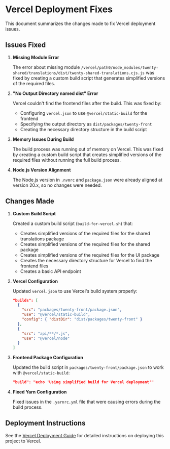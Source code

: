 # Vercel Deployment Fixes

This document summarizes the changes made to fix Vercel deployment issues.

## Issues Fixed

1. **Missing Module Error**

   The error about missing module `/vercel/path0/node_modules/twenty-shared/translations/dist/twenty-shared-translations.cjs.js` was fixed by creating a custom build script that generates simplified versions of the required files.

2. **"No Output Directory named dist" Error**

   Vercel couldn't find the frontend files after the build. This was fixed by:
   - Configuring `vercel.json` to use `@vercel/static-build` for the frontend
   - Specifying the output directory as `dist/packages/twenty-front`
   - Creating the necessary directory structure in the build script

3. **Memory Issues During Build**

   The build process was running out of memory on Vercel. This was fixed by creating a custom build script that creates simplified versions of the required files without running the full build process.

4. **Node.js Version Alignment**

   The Node.js version in `.nvmrc` and `package.json` were already aligned at version 20.x, so no changes were needed.

## Changes Made

1. **Custom Build Script**

   Created a custom build script (`build-for-vercel.sh`) that:
   - Creates simplified versions of the required files for the shared translations package
   - Creates simplified versions of the required files for the shared package
   - Creates simplified versions of the required files for the UI package
   - Creates the necessary directory structure for Vercel to find the frontend files
   - Creates a basic API endpoint

2. **Vercel Configuration**

   Updated `vercel.json` to use Vercel's build system properly:
   ```json
   "builds": [
     {
       "src": "packages/twenty-front/package.json",
       "use": "@vercel/static-build",
       "config": { "distDir": "dist/packages/twenty-front" }
     },
     {
       "src": "api/**/*.js",
       "use": "@vercel/node"
     }
   ]
   ```

3. **Frontend Package Configuration**

   Updated the build script in `packages/twenty-front/package.json` to work with `@vercel/static-build`:
   ```json
   "build": "echo 'Using simplified build for Vercel deployment'"
   ```

4. **Fixed Yarn Configuration**

   Fixed issues in the `.yarnrc.yml` file that were causing errors during the build process.

## Deployment Instructions

See the [Vercel Deployment Guide](./VERCEL_DEPLOYMENT_GUIDE.md) for detailed instructions on deploying this project to Vercel.
